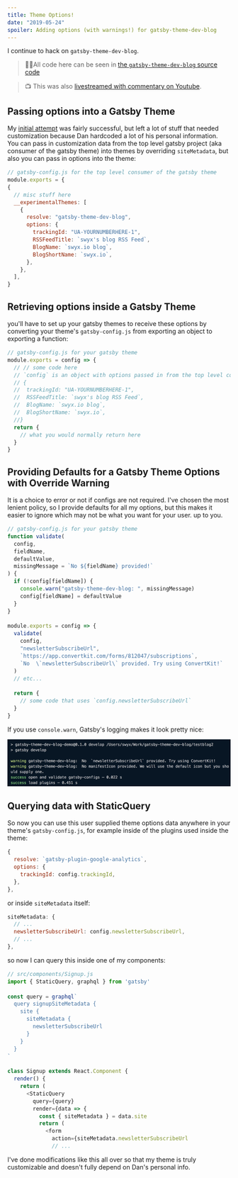 ```yaml
---
title: Theme Options!
date: "2019-05-24"
spoiler: Adding options (with warnings!) for gatsby-theme-dev-blog
---
```


I continue to hack on `gatsby-theme-dev-blog`.

> 💁🏼‍All code here can be seen in [the `gatsby-theme-dev-blog` source code](https://github.com/sw-yx/gatsby-theme-dev-blog)

> 📺 This was also [livestreamed with commentary on Youtube](https://www.youtube.com/watch?v=FxKhVu4yWMI).

## Passing options into a Gatsby Theme

My [initial attempt](/hello-world) was fairly successful, but left a lot of stuff that needed customization because Dan hardcoded a lot of his personal information. You can pass in customization data from the top level gatsby project (aka consumer of the gatsby theme) into themes by overriding `siteMetadata`, but also you can pass in options into the theme:

```js
// gatsby-config.js for the top level consumer of the gatsby theme
module.exports = {
{
  // misc stuff here
  __experimentalThemes: [
    {
      resolve: "gatsby-theme-dev-blog",
      options: {
        trackingId: "UA-YOURNUMBERHERE-1",
        RSSFeedTitle: `swyx's blog RSS Feed`,
        BlogName: `swyx.io blog`,
        BlogShortName: `swyx.io`,
      },
    },
  ],
}
```

## Retrieving options inside a Gatsby Theme

you'll have to set up your gatsby themes to receive these options by converting your theme's `gatsby-config.js` from exporting an object to exporting a function:

```js
// gatsby-config.js for your gatsby theme
module.exports = config => {
  // // some code here
  // `config` is an object with options passed in from the top level consumer of the theme, eg per the above it is equal to
  // {
  //  trackingId: "UA-YOURNUMBERHERE-1",
  //  RSSFeedTitle: `swyx's blog RSS Feed`,
  //  BlogName: `swyx.io blog`,
  //  BlogShortName: `swyx.io`,
  //}
  return {
    // what you would normally return here
  }
}
```

## Providing Defaults for a Gatsby Theme Options with Override Warning

It is a choice to error or not if configs are not required. I've chosen the most lenient policy, so I provide defaults for all my options, but this makes it easier to ignore which may not be what you want for your user. up to you.

```js
// gatsby-config.js for your gatsby theme
function validate(
  config,
  fieldName,
  defaultValue,
  missingMessage = `No ${fieldName} provided!`
) {
  if (!config[fieldName]) {
    console.warn("gatsby-theme-dev-blog: ", missingMessage)
    config[fieldName] = defaultValue
  }
}

module.exports = config => {
  validate(
    config,
    "newsletterSubscribeUrl",
    `https://app.convertkit.com/forms/812047/subscriptions`,
    `No  \`newsletterSubscribeUrl\` provided. Try using ConvertKit!`
  )
  // etc...

  return {
    // some code that uses `config.newsletterSubscribeUrl`
  }
}
```

If you use `console.warn`, Gatsby's logging makes it look pretty nice:

![Warning from gatsby-theme-dev-blog](./warning.png)

## Querying data with StaticQuery

So now you can use this user supplied theme options data anywhere in your theme's `gatsby-config.js`, for example inside of the plugins used inside the theme:

```js
{
  resolve: `gatsby-plugin-google-analytics`,
  options: {
    trackingId: config.trackingId,
  },
},
```

or inside `siteMetadata` itself:

```js
siteMetadata: {
  // ...
  newsletterSubscribeUrl: config.newsletterSubscribeUrl,
  // ...
},
```

so now I can query this inside one of my components:

```js
// src/components/Signup.js
import { StaticQuery, graphql } from 'gatsby'

const query = graphql`
  query signupSiteMetadata {
    site {
      siteMetadata {
        newsletterSubscribeUrl
      }
    }
  }
`

class Signup extends React.Component {
  render() {
    return (
      <StaticQuery
        query={query}
        render={data => {
          const { siteMetadata } = data.site
          return (
            <form
              action={siteMetadata.newsletterSubscribeUrl
              // ...
```

I've done modifications like this all over so that my theme is truly customizable and doesn't fully depend on Dan's personal info.
